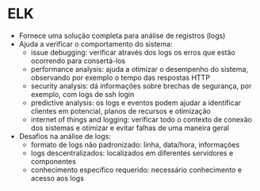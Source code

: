 #  ELK

- Fornece uma solução completa para análise de registros (logs)
- Ajuda a verificar o comportamento do sistema:
  - issue debugging: verificar através dos logs os erros que estão ocorrendo para consertá-los
  - performance analysis: ajuda a otimizar o desempenho do sistema, observando por exemplo o tempo das respostas HTTP
  - security analysis: dá informações sobre brechas de segurança, por exemplo, com logs de ssh login
  - predictive analysis: os logs e eventos podem ajudar a identificar clientes em potencial, planos de recursos e otimização
  - internet of things and logging: verificar todo o contexto de conexão dos sistemas e otimizar e evitar falhas de uma maneira geral
- Desafios na análise de logs:
  - formato de logs não padronizado: linha, data/hora, informações
  - logs descentralizados: localizados em diferentes servidores e componentes
  - conhecimento específico requerido: necessário conhecimento e acesso aos logs
